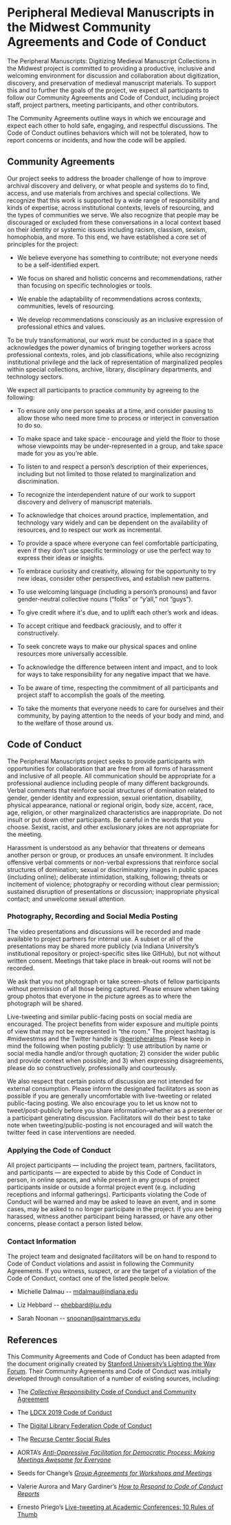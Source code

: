 # Peripheral Medieval Manuscripts in the Midwest Community Agreements and Code of Conduct

The Peripheral Manuscripts: Digitizing Medieval Manuscript Collections
in the Midwest project is committed to providing a productive, inclusive
and welcoming environment for discussion and collaboration about
digitization, discovery, and preservation of medieval manuscript
materials. To support this and to further the goals of the project, we
expect all participants to follow our Community Agreements and Code of
Conduct, including project staff, project partners, meeting
participants, and other contributors.

The Community Agreements outline ways in which we encourage and expect
each other to hold safe, engaging, and respectful discussions. The Code
of Conduct outlines behaviors which will not be tolerated, how to report
concerns or incidents, and how the code will be applied.

## Community Agreements

Our project seeks to address the broader challenge of how to improve
archival discovery and delivery, or what people and systems do to find,
access, and use materials from archives and special collections. We
recognize that this work is supported by a wide range of responsibility
and kinds of expertise, across institutional contexts, levels of
resourcing, and the types of communities we serve. We also recognize
that people may be discouraged or excluded from these conversations in a
local context based on their identity or systemic issues including
racism, classism, sexism, homophobia, and more. To this end, we have
established a core set of principles for the project:

  - We believe everyone has something to contribute; not everyone
    needs to be a self-identified expert.

  - We focus on shared and holistic concerns and recommendations,
    rather than focusing on specific technologies or tools.

  - We enable the adaptability of recommendations across contexts,
    communities, levels of resourcing.

  - We develop recommendations consciously as an inclusive expression
    of professional ethics and values.

To be truly transformational, our work must be conducted in a space that
acknowledges the power dynamics of bringing together workers across
professional contexts, roles, and job classifications, while also
recognizing institutional privilege and the lack of representation of
marginalized peoples within special collections, archive, library,
disciplinary departments, and technology sectors.

We expect all participants to practice community by agreeing to the
following:

  - To ensure only one person speaks at a time, and consider pausing
    to allow those who need more time to process or interject in
    conversation to do so.

  - To make space and take space - encourage and yield the floor to
    those whose viewpoints may be under-represented in a group, and
    take space made for you as you’re able.

  - To listen to and respect a person’s description of their
    experiences, including but not limited to those related to
    marginalization and discrimination.

  - To recognize the interdependent nature of our work to support
    discovery and delivery of manuscript materials.

  - To acknowledge that choices around practice, implementation, and
    technology vary widely and can be dependent on the availability of
    resources, and to respect our work as incremental.

  - To provide a space where everyone can feel comfortable
    participating, even if they don’t use specific terminology or use
    the perfect way to express their ideas or insights.

  - To embrace curiosity and creativity, allowing for the opportunity
    to try new ideas, consider other perspectives, and establish new
    patterns.

  - To use welcoming language (including a person’s pronouns) and
    favor gender-neutral collective nouns (“folks” or “y’all,” not
    “guys”).

  - To give credit where it's due, and to uplift each other’s work and
    ideas.

  - To accept critique and feedback graciously, and to offer it
    constructively.

  - To seek concrete ways to make our physical spaces and online
    resources more universally accessible.

  - To acknowledge the difference between intent and impact, and to
    look for ways to take responsibility for any negative impact that
    we have.

  - To be aware of time, respecting the commitment of all participants
    and project staff to accomplish the goals of the meeting.

  - To take the moments that everyone needs to care for ourselves and
    their community, by paying attention to the needs of your body and
    mind, and to the welfare of those around us.

## Code of Conduct

The Peripheral Manuscripts project seeks to provide participants with
opportunities for collaboration that are free from all forms of
harassment and inclusive of all people. All communication should be
appropriate for a professional audience including people of many
different backgrounds. Verbal comments that reinforce social structures
of domination related to gender, gender identity and expression, sexual
orientation, disability, physical appearance, national or regional
origin, body size, accent, race, age, religion, or other marginalized
characteristics are inappropriate. Do not insult or put down other
participants. Be careful in the words that you choose. Sexist, racist,
and other exclusionary jokes are not appropriate for the meeting.

Harassment is understood as any behavior that threatens or demeans
another person or group, or produces an unsafe environment. It includes
offensive verbal comments or non-verbal expressions that reinforce
social structures of domination; sexual or discriminatory images in
public spaces (including online); deliberate intimidation, stalking,
following; threats or incitement of violence; photography or recording
without clear permission; sustained disruption of presentations or
discussion; inappropriate physical contact; and unwelcome sexual
attention.

### Photography, Recording and Social Media Posting

The video presentations and discussions will be recorded and made available to project partners for internal use. A subset or all of the presentations may be shared more publicly (via Indiana University’s institutional repository or project-specific sites like GitHub), but not without written consent. Meetings that take place in break-out rooms will not be recorded.  

We ask that you not photograph or take screen-shots of fellow participants without permission of all those being captured. Please ensure when taking group photos that everyone in the picture agrees as to where the photograph will be shared. 

Live-tweeting and similar public-facing posts on social media are encouraged. The project benefits from wider exposure and multiple points of view that may not be represented in “the room.”  The project hashtag is #midwestmss and the Twitter handle is [@peripheralmss](https://twitter.com/peripheralmss).  Please keep in mind the following when posting publicly: 1) use attribution by name or social media handle and/or through quotation; 2) consider the wider public and provide context when possible; and 3) when expressing disagreements, please do so constructively, professionally and courteously.   

We also respect that certain points of discussion are not intended for external consumption.  Please inform the designated facilitators as soon as possible if you are generally uncomfortable with live-tweeting or related public-facing posting.  We also encourage you to let us know not to tweet/post-publicly before you share information–whether as a presenter or a participant generating discussion. Facilitators will do their best to take note when tweeting/public-posting is not encouraged and will watch the twitter feed in case interventions are needed.

### Applying the Code of Conduct

All project participants — including the project team, partners,
facilitators, and participants — are expected to abide by this Code of
Conduct in person, in online spaces, and while present in any groups of
project participants inside or outside a formal project event (e.g.
including receptions and informal gatherings). Participants violating
the Code of Conduct will be warned and may be asked to leave an event,
and in some cases, may be asked to no longer participate in the project.
If you are being harassed, witness another participant being harassed,
or have any other concerns, please contact a person listed below.

### Contact Information 

The project team and designated facilitators will be on hand to respond
to Code of Conduct violations and assist in following the Community
Agreements. If you witness, suspect, or are the target of a violation of
the Code of Conduct, contact one of the listed people below.

  - Michelle Dalmau -- [mdalmau@indiana.edu](mailto:mdalmau@indiana.edu)

  - Liz Hebbard --
    [ehebbard@iu.edu](mailto:ehebbard@iu.edu)

  - Sarah Noonan --
    [snoonan@saintmarys.edu](mailto:snoonan@saintmarys.edu)

## References

This Community Agreements and Code of Conduct has been adapted from the
document originally created by [Stanford
University’s Lighting the Way
Forum](https://library.stanford.edu/projects/lightingtheway/community-agreements-and-code-conduct).
Their Community Agreements and Code of Conduct was initially developed
through consultation of a number of existing sources, including:

  - The [*Collective Responsibility*
    Code of Conduct and Community
    Agreement](https://laborforum.diglib.org/code-of-conduct-and-community-agreement/)

  - The [LDCX 2019 Code of
    Conduct](https://library.stanford.edu/projects/ldcx/2019-conference/code-conduct)

  - The [Digital Library Federation Code of
    Conduct](https://www.diglib.org/about/code-of-conduct/)

  - The [Recurse Center Social
    Rules](https://www.recurse.com/social-rules)

  - AORTA’s [*Anti-Oppressive Facilitation for
    Democratic Process: Making Meetings Awesome for
    Everyone*](https://aorta.coop/portfolio_page/anti-oppressive-facilitation/)

  - Seeds for Change’s [*Group Agreements for
    Workshops and
    Meetings*](https://www.seedsforchange.org.uk/groupagree)

  - Valerie Aurora and Mary Gardiner’s [*How
    to Respond to Code of Conduct
    Reports*](https://frameshiftconsulting.com/code-of-conduct-book/)
    
  - Ernesto Priego’s [Live-tweeting at Academic Conferences: 10 Rules of Thumb](https://www.theguardian.com/higher-education-network/blog/2012/oct/03/ethics-live-tweeting-academic-conferences)
